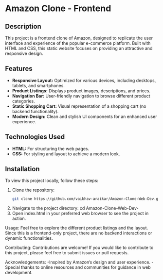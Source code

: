 # Amazon Clone - Frontend

## Description

This project is a frontend clone of Amazon, designed to replicate the user interface and experience of the popular e-commerce platform. Built with HTML and CSS, this static website focuses on providing an attractive and responsive design.

## Features

- **Responsive Layout:** Optimized for various devices, including desktops, tablets, and smartphones.
- **Product Listings:** Displays product images, descriptions, and prices.
- **Navigation Bar:** User-friendly navigation to browse different product categories.
- **Static Shopping Cart:** Visual representation of a shopping cart (no backend functionality).
- **Modern Design:** Clean and stylish UI components for an enhanced user experience.

## Technologies Used

- **HTML:** For structuring the web pages.
- **CSS:** For styling and layout to achieve a modern look.

## Installation

To view this project locally, follow these steps:

1. Clone the repository:  
   ```bash
   git clone https://github.com/vaibhav-araikar/Amazon-Clone-Web-Dev.git
2. Navigate to the project directory:
    cd Amazon-Clone-Web-Dev-
3. Open index.html in your preferred web browser to see the project in action.

Usage:
Feel free to explore the different product listings and the layout. Since this is a frontend-only project, there are no backend interactions or dynamic functionalities.

Contributing:
Contributions are welcome! If you would like to contribute to this project, please feel free to submit issues or pull requests.

Acknowledgements:
-Inspired by Amazon’s design and user experience.
-Special thanks to online resources and communities for guidance in web development.
